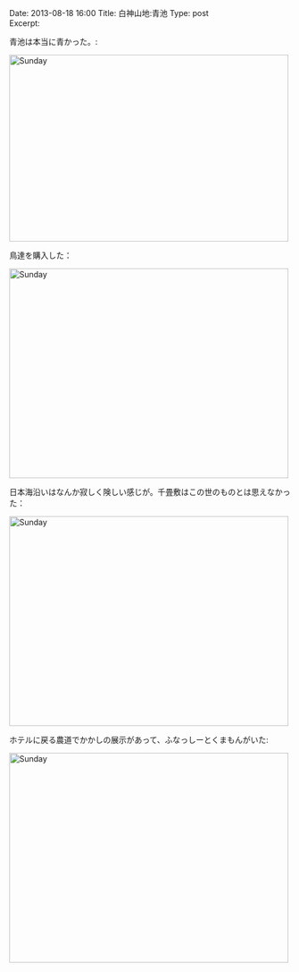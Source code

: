 Date: 2013-08-18 16:00 
Title: 白神山地:青池
Type: post  
Excerpt:   


青池は本当に青かった。:

<a href="http://www.flickr.com/photos/hdknr/9568081292/" title="Sunday by hidelafoglia, on Flickr"><img src="https://farm3.staticflickr.com/2819/9568081292_7c8ceb9550.jpg" width="500" height="334" alt="Sunday"></a>

鳥達を購入した：

<a href="http://www.flickr.com/photos/hdknr/9565282369/" title="Sunday by hidelafoglia, on Flickr"><img src="https://farm6.staticflickr.com/5529/9565282369_3e06711797.jpg" width="500" height="375" alt="Sunday"></a>

日本海沿いはなんか寂しく険しい感じが。千畳敷はこの世のものとは思えなかった：

<a href="http://www.flickr.com/photos/hdknr/9565274933/" title="Sunday by hidelafoglia, on Flickr"><img src="https://farm8.staticflickr.com/7455/9565274933_db0ee831f5.jpg" width="500" height="375" alt="Sunday"></a>

ホテルに戻る農道でかかしの展示があって、ふなっしーとくまもんがいた:

<a href="http://www.flickr.com/photos/hdknr/9568117236/" title="Sunday by hidelafoglia, on Flickr"><img src="https://farm4.staticflickr.com/3771/9568117236_619602c555.jpg" width="500" height="375" alt="Sunday"></a>

